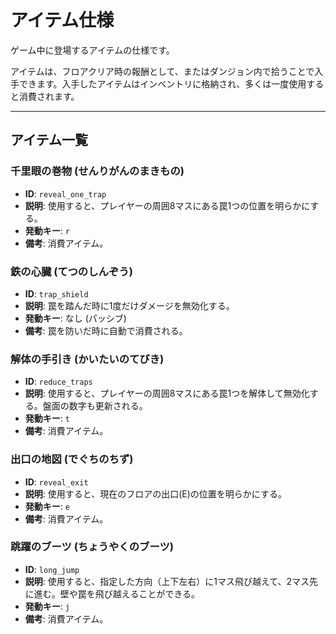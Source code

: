 # アイテム仕様

ゲーム中に登場するアイテムの仕様です。

アイテムは、フロアクリア時の報酬として、またはダンジョン内で拾うことで入手できます。入手したアイテムはインベントリに格納され、多くは一度使用すると消費されます。

---

## アイテム一覧

### 千里眼の巻物 (せんりがんのまきもの)
- **ID**: `reveal_one_trap`
- **説明**: 使用すると、プレイヤーの周囲8マスにある罠1つの位置を明らかにする。
- **発動キー**: `r`
- **備考**: 消費アイテム。

### 鉄の心臓 (てつのしんぞう)
- **ID**: `trap_shield`
- **説明**: 罠を踏んだ時に1度だけダメージを無効化する。
- **発動キー**: なし (パッシブ)
- **備考**: 罠を防いだ時に自動で消費される。

### 解体の手引き (かいたいのてびき)
- **ID**: `reduce_traps`
- **説明**: 使用すると、プレイヤーの周囲8マスにある罠1つを解体して無効化する。盤面の数字も更新される。
- **発動キー**: `t`
- **備考**: 消費アイテム。

### 出口の地図 (でぐちのちず)
- **ID**: `reveal_exit`
- **説明**: 使用すると、現在のフロアの出口(E)の位置を明らかにする。
- **発動キー**: `e`
- **備考**: 消費アイテム。

### 跳躍のブーツ (ちょうやくのブーツ)
- **ID**: `long_jump`
- **説明**: 使用すると、指定した方向（上下左右）に1マス飛び越えて、2マス先に進む。壁や罠を飛び越えることができる。
- **発動キー**: `j`
- **備考**: 消費アイテム。

